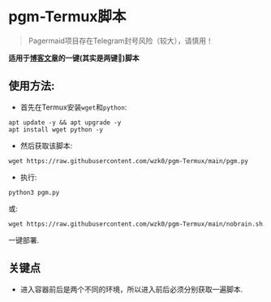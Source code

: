 # pgm-Termux脚本

> Pagermaid项目存在Telegram封号风险（较大），请慎用！

**适用于[博客文章](https://wzk0.github.io/pm)的一键(其实是两键🌚)脚本**

## 使用方法:

* 首先在Termux安装`wget`和`python`:

```
apt update -y && apt upgrade -y
apt install wget python -y
```

* 然后获取该脚本:

```
wget https://raw.githubusercontent.com/wzk0/pgm-Termux/main/pgm.py
```

* 执行:

```
python3 pgm.py
```

或:

```
wget https://raw.githubusercontent.com/wzk0/pgm-Termux/main/nobrain.sh
```

一键部署.

## 关键点

* 进入容器前后是两个不同的环境，所以进入前后必须分别获取一遍脚本.

